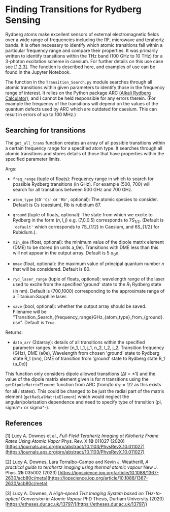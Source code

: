 # Finding Transitions for Rydberg Sensing

Rydberg atoms make excellent sensors of external electromagnetic fields over a wide range of frequencies including the RF, microwave and terahertz bands. It is often necessary to identify which atomic transitions fall within a particular frequency range and compare their properties. It was primarily written to identify transitions within the THz band (100 GHz to 10 THz) for a 3-photon excitation scheme in caesium. For further details on this use case see [[1,2,3]](#References). The function is described here, and examples of use can be found in the Jupyter Notebook.

The function in the `Transition_Search.py` module searches through all atomic transitions within given parameters to identify those in the frequency range of interest. It relies on the Python package ARC [(Alkali Rydberg Calculator)](https://arc-alkali-rydberg-calculator.readthedocs.io/en/latest/), and I cannot be held responsible for any errors therein. (For example the frequency of the transitions will depend on the values of the quantum defects used by ARC which are outdated for caesium. This can result in errors of up to 100 MHz.) 

## Searching for transitions

The `get_all_trans` function creates an array of all possible transitions within a certain frequency range for a specified atom type. It searches through all atomic transitions and stores details of those that have properties within the specified parameter limits.

Args:
 - `freq_range` (tuple of floats): Frequency range in which to search for possible Rydberg transitions (in GHz). For example (500, 700) will search for all transitions between 500 GHz and 700 GHz.

 - `atom_type` (str `'Cs'` or `'Rb'`, optional): The atomic species to consider. Default is Cs (caesium), Rb is rubidium 87.
 - `ground` (tuple of floats, optional): The state from which we excite to Rydberg in the form $(n,l,j)$ e.g. (7,0,0.5) corresponds to $7S_{1/2}$. (Default is `'default'` which corresponds to 7S_{1/2} in Caesium, and 6S_{1/2} for Rubidium.).
 - `min_dme` (float, optional): the minimum value of the dipole matrix element (DME) to be stored (in units a_0e). Transitions with DME less than this will not appear in the output array. Default is 5 $a_0 e$.
 - `nmax` (float, optional): the maximum value of principal quantum number $n$ that will be considered. Default is 80.
 - `ryd_laser_range` (tuple of floats, optional): wavelength range of the laser used to excite from the specified 'ground' state to the $R_1$ Rydberg state (in nm). Default is (700,1000) corresponding to the approximate range of a Titanium:Sapphire laser. 
 - `save` (bool, optional): whether the output array should be saved. Filename will be "Transition_Search_{frequency_range}GHz_{atom_type}\_from_{ground}.csv". Default is `True`.
 
Returns:
 - `data_arr` (2darray): details of all transitions within the specified parameter ranges. In order [n_1, l_1, j_1, n_2, l_2, j_2, Transition frequency (GHz), DME (a0e), Wavelength from chosen 'ground' state to Rydberg state R_1 (nm), DME of transition from 'ground' state to Rydberg state R_1 (a_0e)]
 
This function only considers dipole allowed transitions ($\Delta l = \pm1$) and the value of the dipole matrix element given is for $\pi$ transitions using the `getDipoleMatrixElement` function from ARC (from/to $m_F = 1/2$ as this exists for all $l$ states). This could be changed to be just the radial part of the matrix element (`getRadialMatrixElement`) which would neglect the angular/polarisation dependence and need to specify type of transition (pi, sigma^+ or sigma^-).

## References

[1] Lucy A. Downes et al., *Full-Field Terahertz Imaging at Kilohertz Frame Rates Using Atomic Vapor* Phys. Rev. X **10** 011027 (2020) [https://journals.aps.org/prx/abstract/10.1103/PhysRevX.10.011027](https://journals.aps.org/prx/abstract/10.1103/PhysRevX.10.011027)

[2] Lucy A. Downes, Lara Torralbo-Campo and Kevin J. Weatherill, *A practical guide to terahertz imaging using thermal atomic vapour* New J. Phys. **25** 035002 (2023) [https://iopscience.iop.org/article/10.1088/1367-2630/acb80c/meta](https://iopscience.iop.org/article/10.1088/1367-2630/acb80c/meta)

[3] Lucy A. Downes, *A High-speed THz Imaging System based on THz-to-optical Conversion in Atomic Vapour* PhD Thesis, Durham University (2020) [https://etheses.dur.ac.uk/13797/](https://etheses.dur.ac.uk/13797/)
